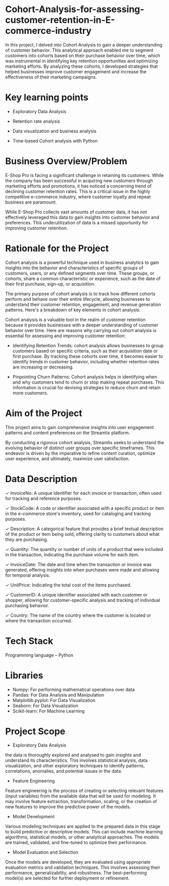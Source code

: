 # Cohort-Analysis-for-assessing-customer-retention-in-E-commerce-industry

In this project, I delved into Cohort Analysis to gain a deeper understanding of customer behavior. This analytical approach enabled me to segment customers into cohorts based on their purchase behavior over time, which was instrumental in identifying key retention opportunities and optimizing marketing efforts. By analyzing these cohorts, I developed strategies that helped businesses improve customer engagement and increase the effectiveness of their marketing campaigns.

# Key learning points
- Exploratory Data Analysis

- Retention rate analysis

- Data visualization and business analysis

- Time-based Cohort analysis with Python

# Business Overview/Problem

E-Shop Pro is facing a significant challenge in retaining its customers. While the company has been successful in acquiring new customers through marketing efforts and promotions, it has noticed a concerning trend of declining customer retention rates. This is a critical issue in the highly competitive e-commerce industry, where customer loyalty and repeat business are paramount.


While E-Shop Pro collects vast amounts of customer data, it has not effectively leveraged this data to gain insights into customer behavior and preferences. This underutilization of data is a missed opportunity for improving customer retention.

# Rationale for the Project
Cohort analysis is a powerful technique used in business analytics to gain insights into the behavior and characteristics of specific groups of customers, users, or any defined segments over time. These groups, or cohorts, share a common characteristic or experience, such as the date of their first purchase, sign-up, or acquisition.


The primary purpose of cohort analysis is to track how different cohorts perform and behave over their entire lifecycle, allowing businesses to understand their customer retention, engagement, and revenue generation patterns. Here's a breakdown of key elements in cohort analysis:

Cohort analysis is a valuable tool in the realm of customer retention because it provides businesses with a deeper understanding of customer behavior over time. Here are reasons why carrying out cohort analysis is essential for assessing and improving customer retention:

 

- Identifying Retention Trends: cohort analysis allows businesses to group customers based on specific criteria, such as their acquisition date or first purchase. By tracking these cohorts over time, it becomes easier to identify trends in customer behavior, including whether retention rates are increasing or decreasing.
 

- Pinpointing Churn Patterns: Cohort analysis helps in identifying when and why customers tend to churn or stop making repeat purchases. This information is crucial for devising strategies to reduce churn and retain more customers.

# Aim of the Project
This project aims to gain comprehensive insights into user engagement patterns and content preferences on the Streamlix platform. 

By conducting a rigorous cohort analysis, Streamlix seeks to understand the evolving behavior of distinct user groups over specific timeframes. This endeavor is driven by the imperative to refine content curation, optimize user experience, and ultimately, maximize user satisfaction.

# Data Description

✓ InvoiceNo: A unique identifier for each invoice or transaction, often used for tracking and reference purposes.

✓ StockCode: A code or identifier associated with a specific product or item in the e-commerce store's inventory, used for cataloging and tracking purposes.

✓ Description: A categorical feature that provides a brief textual description of the product or item being sold, offering clarity to customers about what they are purchasing.

✓ Quantity: The quantity or number of units of a product that were included in the transaction, indicating the purchase volume for each item.

✓ InvoiceDate: The date and time when the transaction or invoice was generated, offering insights into when purchases were made and allowing for temporal analysis.

✓ UnitPrice: Indicating the total cost of the items purchased.

✓ CustomerID: A unique identifier associated with each customer or shopper, allowing for customer-specific analysis and tracking of individual purchasing behavior.

✓ Country: The name of the country where the customer is located or where the transaction occurred.

# Tech Stack
Programming language – Python
 

# Libraries

- Numpy: For performing mathematical operations over data
- Pandas: For Data Analysis and Manipulation
- Matplotlib.pyplot: For Data Visualization
- Seaborn: For Data Visualization
- Scikit-learn: For Machine Learning

# Project Scope
- Exploratory Data Analysis

the data is thoroughly explored and analysed to gain insights and understand its characteristics. This involves statistical analysis, data visualization, and other exploratory techniques to identify patterns, correlations, anomalies, and potential issues in the data.

- Feature Engineering

Feature engineering is the process of creating or selecting relevant features (input variables) from the available data that will be used for modeling. It may involve feature extraction, transformation, scaling, or the creation of new features to improve the predictive power of the models.


- Model Development

Various modeling techniques are applied to the prepared data in this stage to build predictive or descriptive models. This can include machine learning algorithms, statistical models, or other analytical approaches. The models are trained, validated, and fine-tuned to optimize their performance.

- Model Evaluation and Selection

Once the models are developed, they are evaluated using appropriate evaluation metrics and validation techniques. This involves assessing their performance, generalizability, and robustness. The best-performing model(s) are selected for further deployment or refinement.
